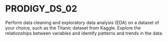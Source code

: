 # PRODIGY_DS_02
 Perform data cleaning and exploratory data analysis (EDA) on a dataset of your choice, such as the Titanic dataset from Kaggle. Explore the relationships between variables and identify patterns and trends in the data. 
